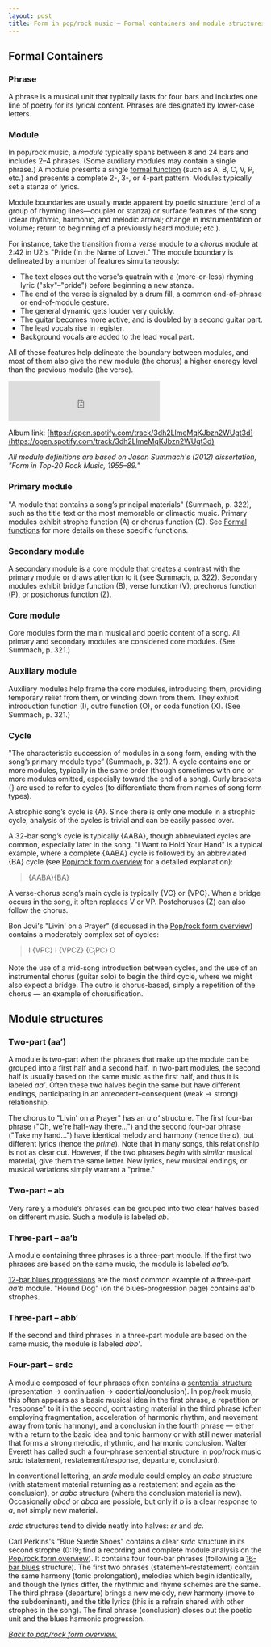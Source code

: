 ```yaml
---
layout: post
title: Form in pop/rock music – Formal containers and module structures
---
```


## Formal Containers

### Phrase

A phrase is a musical unit that typically lasts for four bars and includes one line of poetry for its lyrical content. Phrases are designated by lower-case letters.

### Module

In pop/rock music, a _module_ typically spans between 8 and 24 bars and includes 2–4 phrases. (Some auxiliary modules may contain a single phrase.) A module presents a single [formal function](popRockForm-functions.html) (such as A, B, C, V, P, etc.) and presents a complete 2-, 3-, or 4-part pattern. Modules typically set a stanza of lyrics.

Module boundaries are usually made apparent by poetic structure (end of a group of rhyming lines—couplet or stanza) or surface features of the song (clear rhythmic, harmonic, and melodic arrival; change in instrumentation or volume; return to beginning of a previously heard module; etc.).

For instance, take the transition from a _verse_ module to a _chorus_ module at 2:42 in U2's "Pride (In the Name of Love)." The module boundary is delineated by a number of features simultaneously:

- The text closes out the verse's quatrain with a (more-or-less) rhyming lyric ("sky"–"pride") before beginning a new stanza.
- The end of the verse is signaled by a drum fill, a common end-of-phrase or end-of-module gesture.
- The general dynamic gets louder very quickly.
- The guitar becomes more active, and is doubled by a second guitar part.
- The lead vocals rise in register.
- Background vocals are added to the lead vocal part.

All of these features help delineate the boundary between modules, and most of them also give the new module (the chorus) a higher eneregy level than the previous module (the verse).

<iframe src="https://embed.spotify.com/?uri=spotify%3Atrack%3A3dh2LlmeMqKJbzn2WUgt3d" width="300" height="80" frameborder="0" allowtransparency="true"></iframe>

Album link: [https://open.spotify.com/track/3dh2LlmeMqKJbzn2WUgt3d](https://open.spotify.com/track/3dh2LlmeMqKJbzn2WUgt3d)

_All module definitions are based on Jason Summach's (2012) dissertation, "Form in Top-20 Rock Music, 1955–89."_

### Primary module

"A module that contains a song’s principal materials" (Summach, p. 322), such as the title text or the most memorable or climactic music. Primary modules exhibit strophe function (A) or chorus function (C). See [Formal functions](popRockForm-functions.html) for more details on these specific functions.

### Secondary module

A secondary module is a core module that creates a contrast with the primary module or draws attention to it (see Summach, p. 322). Secondary modules exhibit bridge function (B), verse function (V), prechorus function (P), or postchorus function (Z).

### Core module

Core modules form the main musical and poetic content of a song. All primary and secondary modules are considered core modules. (See Summach, p. 321.)

### Auxiliary module

Auxiliary modules help frame the core modules, introducing them, providing temporary relief from them, or winding down from them. They exhibit introduction function (I), outro function (O), or coda function (X). (See Summach, p. 321.)

### Cycle

"The characteristic succession of modules in a song form, ending with the song’s primary module type” (Summach, p. 321). A cycle contains one or more modules, typically in the same order (though sometimes with one or more modules omitted, especially toward the end of a song). Curly brackets {} are used to refer to cycles (to differentiate them from names of song form types).

A strophic song’s cycle is {A}. Since there is only one module in a strophic cycle, analysis of the cycles is trivial and can be easily passed over.

A 32-bar song’s cycle is typically {AABA}, though abbreviated cycles are common, especially later in the song. "I Want to Hold Your Hand" is a typical example, where a complete {AABA} cycle is followed by an abbreviated {BA} cycle (see [Pop/rock form overview](popRockForm.html) for a detailed explanation):

> {AABA}{BA}

A verse-chorus song’s main cycle is typically {VC} or {VPC}. When a bridge occurs in the song, it often replaces V or VP. Postchoruses (Z) can also follow the chorus.

Bon Jovi's "Livin' on a Prayer" (discussed in the [Pop/rock form overview](popRockForm.html)) contains a moderately complex set of cycles:

> I {VPC} I {VPCZ} {C<sub>i</sub>PC} O

Note the use of a mid-song introduction between cycles, and the use of an instrumental chorus (guitar solo) to begin the third cycle, where we might also expect a bridge. The outro is chorus-based, simply a repetition of the chorus ― an example of chorusification.

## Module structures

### Two-part (aa’)

A module is two-part when the phrases that make up the module can be grouped into a first half and a second half. In two-part modules, the second half is usually based on the same music as the first half, and thus it is labeled _aa’_. Often these two halves begin the same but have different endings, participating in an antecedent–consequent (weak → strong) relationship.

The chorus to "Livin' on a Prayer" has an _a a'_ structure. The first four-bar phrase ("Oh, we're half-way there...") and the second four-bar phrase ("Take my hand...") have identical melody and harmony (hence the _a_), but different lyrics (hence the _prime_). Note that in many songs, this relationship is not as clear cut. However, if the two phrases _begin_ with _similar_ musical material, give them the same letter. New lyrics, new musical endings, or musical variations simply warrant a "prime."

### Two-part – ab

Very rarely a module’s phrases can be grouped into two clear halves based on different music. Such a module is labeled _ab_.

### Three-part – aa’b

A module containing three phrases is a three-part module. If the first two phrases are based on the same music, the module is labeled _aa’b_.

[12-bar blues progressions](popRockHarmony-blues.html) are the most common example of a three-part _aa’b_ module. "Hound Dog" (on the blues-progression page) contains aa'b strophes.

### Three-part – abb’

If the second and third phrases in a three-part module are based on the same music, the module is labeled _abb’_.

### Four-part – srdc

A module composed of four phrases often contains a [sentential structure](sentence.html) (presentation → continuation → cadential/conclusion). In pop/rock music, this often appears as a basic musical idea in the first phrase, a repetition or "response" to it in the second, contrasting material in the third phrase (often employing fragmentation, acceleration of harmonic rhythm, and movement away from tonic harmony), and a conclusion in the fourth phrase ― either with a return to the basic idea and tonic harmony or with still newer material that forms a strong melodic, rhythmic, and harmonic conclusion. Walter Everett has called such a four-phrase sentential structure in pop/rock music _srdc_ (statement, restatement/response, departure, conclusion).

In conventional lettering, an _srdc_ module could employ an _aaba_ structure (with statement material returning as a restatement and again as the conclusion), or _aabc_ structure (where the conclusion material is new). Occasionally _abcd_ or _abca_ are possible, but only if _b_ is a clear response to _a_, not simply new material.

_srdc_ structures tend to divide neatly into halves: _sr_ and _dc_.

Carl Perkins's "Blue Suede Shoes" contains a clear _srdc_ structure in its second strophe (0:19; find a recording and complete module analysis on the [Pop/rock form overview](popRockForm.html)). It contains four four-bar phrases (following a [16-bar blues](popRockHarmony-blues.html) structure). The first two phrases (statement–restatement) contain the same harmony (tonic prolongation), melodies which begin identically, and though the lyrics differ, the rhythmic and rhyme schemes are the same. The third phrase (departure) brings a new melody, new harmony (move to the subdominant), and the title lyrics (this is a refrain shared with other strophes in the song). The final phrase (conclusion) closes out the poetic unit and the blues harmonic progression.

[_Back to pop/rock form overview._](popRockForm.html)

